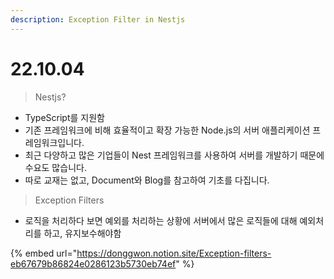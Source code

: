 ```yaml
---
description: Exception Filter in Nestjs
---
```


# 22.10.04

> Nestjs?

* TypeScript를 지원함
* 기존 프레임워크에 비해 효율적이고 확장 가능한 Node.js의 서버 애플리케이션 프레임워크입니다.
* 최근 다양하고 많은 기업들이 Nest 프레임워크를 사용하여 서버를 개발하기 때문에 수요도 많습니다.
* 따로 교재는 없고, Document와 Blog를 참고하여 기초를 다집니다.



> Exception Filters

* 로직을 처리하다 보면 예외를 처리하는 상황에 서버에서 많은 로직들에 대해 예외처리를 하고, 유지보수해야함

{% embed url="https://donggwon.notion.site/Exception-filters-eb67679b86824e0286123b5730eb74ef" %}

